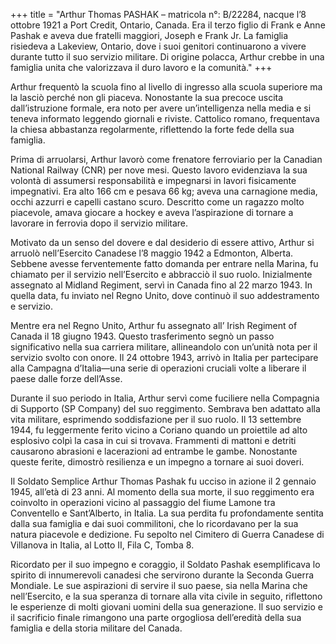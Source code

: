 +++
title = "Arthur Thomas PASHAK – matricola n°: B/22284, nacque l’8 ottobre 1921 a Port Credit, Ontario, Canada. Era il terzo figlio di Frank e Anne Pashak e aveva due fratelli maggiori, Joseph e Frank Jr. La famiglia risiedeva a Lakeview, Ontario, dove i suoi genitori continuarono a vivere durante tutto il suo servizio militare. Di origine polacca, Arthur crebbe in una famiglia unita che valorizzava il duro lavoro e la comunità."
+++


Arthur frequentò la scuola fino al livello di ingresso alla scuola superiore ma la lasciò perché non gli piaceva. Nonostante la sua precoce uscita dall’istruzione formale, era noto per avere un’intelligenza nella media e si teneva informato leggendo giornali e riviste. Cattolico romano, frequentava la chiesa abbastanza regolarmente, riflettendo la forte fede della sua famiglia.

Prima di arruolarsi, Arthur lavorò come frenatore ferroviario per la Canadian National Railway (CNR) per nove mesi. Questo lavoro evidenziava la sua volontà di assumersi responsabilità e impegnarsi in lavori fisicamente impegnativi. Era alto 166 cm e pesava 66 kg; aveva una carnagione media, occhi azzurri e capelli castano scuro. Descritto come un ragazzo molto piacevole, amava giocare a hockey e aveva l’aspirazione di tornare a lavorare in ferrovia dopo il servizio militare.

Motivato da un senso del dovere e dal desiderio di essere attivo, Arthur si arruolò nell’Esercito Canadese l’8 maggio 1942 a Edmonton, Alberta. Sebbene avesse ferventemente fatto domanda per entrare nella Marina, fu chiamato per il servizio nell’Esercito e abbracciò il suo ruolo. Inizialmente assegnato al Midland Regiment, servì in Canada fino al 22 marzo 1943. In quella data, fu inviato nel Regno Unito, dove continuò il suo addestramento e servizio.

Mentre era nel Regno Unito, Arthur fu assegnato all’ Irish Regiment of Canada il 18 giugno 1943. Questo trasferimento segnò un passo significativo nella sua carriera militare, allineandolo con un’unità nota per il servizio svolto con onore. 
Il 24 ottobre 1943, arrivò in Italia per partecipare alla Campagna d’Italia—una serie di operazioni cruciali volte a liberare il paese dalle forze dell’Asse.

Durante il suo periodo in Italia, Arthur servì come fuciliere nella Compagnia di Supporto (SP Company) del suo reggimento. Sembrava ben adattato alla vita militare, esprimendo soddisfazione per il suo ruolo. 
Il 13 settembre 1944, fu leggermente ferito vicino a Coriano quando un proiettile ad alto esplosivo colpì la casa in cui si trovava. Frammenti di mattoni e detriti causarono abrasioni e lacerazioni ad entrambe le gambe. Nonostante queste ferite, dimostrò resilienza e un impegno a tornare ai suoi doveri.

Il Soldato Semplice Arthur Thomas Pashak fu ucciso in azione il 2 gennaio 1945, all’età di 23 anni. Al momento della sua morte, il suo reggimento era coinvolto in operazioni vicino al passaggio del fiume Lamone tra Conventello e Sant’Alberto, in Italia. La sua perdita fu profondamente sentita dalla sua famiglia e dai suoi commilitoni, che lo ricordavano per la sua natura piacevole e dedizione. 
Fu sepolto nel Cimitero di Guerra Canadese di Villanova in Italia, al Lotto II, Fila C, Tomba 8.

Ricordato per il suo impegno e coraggio, il Soldato Pashak esemplificava lo spirito di innumerevoli canadesi che servirono durante la Seconda Guerra Mondiale. Le sue aspirazioni di servire il suo paese, sia nella Marina che nell’Esercito, e la sua speranza di tornare alla vita civile in seguito, riflettono le esperienze di molti giovani uomini della sua generazione. 
Il suo servizio e il sacrificio finale rimangono una parte orgogliosa dell’eredità della sua famiglia e della storia militare del Canada.

